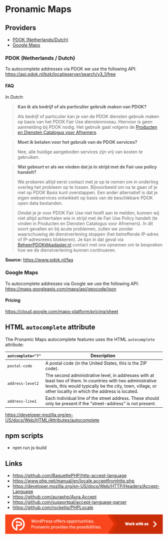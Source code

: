 # Pronamic Maps

## Providers

- [PDOK (Netherlands/Dutch)](#pdok-netherlands--dutch)
- [Google Maps](#google-maps)

### PDOK (Netherlands / Dutch)

To autocomplete addresses via PDOK we use the following API:
https://api.pdok.nl/bzk/locatieserver/search/v3_1/free

#### FAQ

_In Dutch:_

> **Kan ik als bedrijf of als particulier gebruik maken van PDOK?**
> 
> Als bedrijf of particulier kan je van de PDOK diensten gebruik maken op basis van het PDOK Fair Use dienstenniveau. Hiervoor is geen aanmelding bij PDOK nodig. Het gebruik gaat volgens de [Producten en Diensten Catalogus voor Afnemers](https://www.pdok.nl/documents/1901824/4016976/PDOK+-+Producten-+en+Diensten+Catalogus+-+Afnemers+van+Data.pdf).

> **Moet ik betalen voor het gebruik van de PDOK services?**
>
> Nee, alle huidige aangeboden services zijn vrij van kosten te gebruiken. 

> **Wat gebeurt er als we vinden dat je in strijd met de Fair use policy handelt?**
>
> We proberen altijd eerst contact met je op te nemen om in onderling overleg het probleem op te lossen. Bijvoorbeeld om na te gaan of je niet op PDOK Basis kunt overstappen. Een ander alternatief is dat je eigen webservices ontwikkelt op basis van de beschikbare PDOK open data bestanden.
> 
> Omdat je je voor PDOK Fair Use niet hoeft aan te melden, kunnen wij niet altijd achterhalen wie in strijd met de Fair Use Policy handelt (te vinden in Producten en Diensten Catalogus voor Afnemers). In dit soort gevallen en bij acute problemen, zullen we zonder waarschuwing de dienstverlening stoppen (het betreffende IP-adres of IP-adresreeks blokkeren). Je kan in dat geval via BeheerPDOK@kadaster.nl contact met ons opnemen om te bespreken hoe we de dienstverlening kunnen continueren.

**Source:** https://www.pdok.nl/faq

### Google Maps

To autocomplete addresses via Google we use the following API:
https://maps.googleapis.com/maps/api/geocode/json

#### Pricing

https://cloud.google.com/maps-platform/pricing/sheet

## HTML `autocomplete` attribute

The Pronamic Maps autocomplete features uses the HTML `autocomplete` attribute:

| `autcomplete="?"` | Description |
| ----------------- | ----------- |
| `postal-code`     | A postal code (in the United States, this is the ZIP code). |
| `address-level2`  | The second administrative level, in addresses with at least two of them. In countries with two administrative levels, this would typically be the city, town, village, or other locality in which the address is located. |
| `address-line1`   | Each individual line of the street address. These should only be present if the "street-address" is not present. |

https://developer.mozilla.org/en-US/docs/Web/HTML/Attributes/autocomplete

## npm scripts

- npm run js-build

## Links

- https://github.com/BaguettePHP/http-accept-language
- https://www.php.net/manual/en/locale.acceptfromhttp.php
- https://developer.mozilla.org/en-US/docs/Web/HTTP/Headers/Accept-Language
- https://github.com/auraphp/Aura.Accept
- https://github.com/supportpal/accept-language-parser
- https://github.com/rocketip/PHPLocale

[![Pronamic - Work with us](https://github.com/pronamic/brand-resources/blob/main/banners/pronamic-work-with-us-leaderboard-728x90%404x.png)](https://www.pronamic.eu/contact/)
